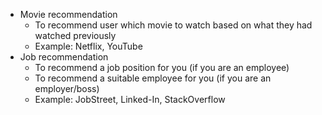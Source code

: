- Movie recommendation
    - To recommend user which movie to watch based on what they had watched previously
    - Example: Netflix, YouTube
- Job recommendation
    - To recommend a job position for you (if you are an employee)
    - To recommend a suitable employee for you (if you are an employer/boss)
    - Example: JobStreet, Linked-In, StackOverflow